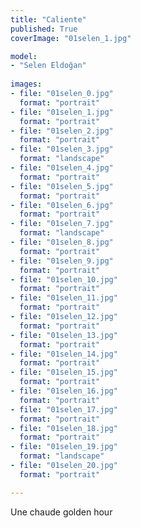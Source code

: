 ```yaml
---
title: "Caliente"
published: True
coverImage: "01selen_1.jpg"

model: 
- "Selen Eldoğan"
  
images:
- file: "01selen_0.jpg"
  format: "portrait"
- file: "01selen_1.jpg"
  format: "portrait"
- file: "01selen_2.jpg"
  format: "portrait"
- file: "01selen_3.jpg"
  format: "landscape"
- file: "01selen_4.jpg"
  format: "portrait"
- file: "01selen_5.jpg"
  format: "portrait"
- file: "01selen_6.jpg"
  format: "portrait"
- file: "01selen_7.jpg"
  format: "landscape"
- file: "01selen_8.jpg"
  format: "portrait"
- file: "01selen_9.jpg"
  format: "portrait"
- file: "01selen_10.jpg"
  format: "portrait"
- file: "01selen_11.jpg"
  format: "portrait"
- file: "01selen_12.jpg"
  format: "portrait"
- file: "01selen_13.jpg"
  format: "portrait"
- file: "01selen_14.jpg"
  format: "portrait"
- file: "01selen_15.jpg"
  format: "portrait"
- file: "01selen_16.jpg"
  format: "portrait"
- file: "01selen_17.jpg"
  format: "portrait"
- file: "01selen_18.jpg"
  format: "portrait"
- file: "01selen_19.jpg"
  format: "landscape"
- file: "01selen_20.jpg"
  format: "portrait"

---
```


Une chaude golden hour